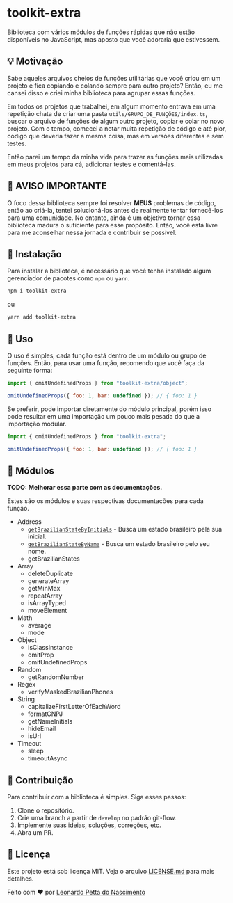 
# toolkit-extra

Biblioteca com vários módulos de funções rápidas que não estão disponíveis no JavaScript, mas aposto que você adoraria que estivessem.

## :bulb: Motivação

Sabe aqueles arquivos cheios de funções utilitárias que você criou em um projeto e fica copiando e colando sempre para outro projeto? Então, eu me cansei disso e criei minha biblioteca para agrupar essas funções.

Em todos os projetos que trabalhei, em algum momento entrava em uma repetição chata de criar uma pasta `utils/GRUPO_DE_FUNÇÕES/index.ts`, buscar o arquivo de funções de algum outro projeto, copiar e colar no novo projeto. Com o tempo, comecei a notar muita repetição de código e até pior, código que deveria fazer a mesma coisa, mas em versões diferentes e sem testes.

Então parei um tempo da minha vida para trazer as funções mais utilizadas em meus projetos para cá, adicionar testes e comentá-las.

## :mega: AVISO IMPORTANTE

O foco dessa biblioteca sempre foi resolver **MEUS** problemas de código, então ao criá-la, tentei solucioná-los antes de realmente tentar fornecê-los para uma comunidade. No entanto, ainda é um objetivo tornar essa biblioteca madura o suficiente para esse propósito. Então, você está livre para me aconselhar nessa jornada e contribuir se possível.

## :minidisc: Instalação

Para instalar a biblioteca, é necessário que você tenha instalado algum gerenciador de pacotes como `npm` ou `yarn`.

```bash
npm i toolkit-extra 
```

ou

```bash
yarn add toolkit-extra
```

## :tada: Uso

O uso é simples, cada função está dentro de um módulo ou grupo de funções. Então, para usar uma função, recomendo que você faça da seguinte forma:

```javascript
import { omitUndefinedProps } from "toolkit-extra/object";

omitUndefinedProps({ foo: 1, bar: undefined }); // { foo: 1 }
```

Se preferir, pode importar diretamente do módulo principal, porém isso pode resultar em uma importação um pouco mais pesada do que a importação modular.

```javascript
import { omitUndefinedProps } from "toolkit-extra";

omitUndefinedProps({ foo: 1, bar: undefined }); // { foo: 1 }
```

## :mag_right: Módulos

**TODO: Melhorar essa parte com as documentações.**

Estes são os módulos e suas respectivas documentações para cada função.

- Address
  - [`getBrazilianStateByInitials`](./src/docs/getBrazilianStateByInitials.md) - Busca um estado brasileiro pela sua inicial.
  - [`getBrazilianStateByName`](./src/docs/getBrazilianStateByName.md) - Busca um estado brasileiro pelo seu nome.
  - getBrazilianStates
- Array
  - deleteDuplicate
  - generateArray
  - getMinMax
  - repeatArray
  - isArrayTyped
  - moveElement
- Math
  - average
  - mode
- Object
  - isClassInstance
  - omitProp
  - omitUndefinedProps
- Random
  - getRandomNumber
- Regex
  - verifyMaskedBrazilianPhones
- String
  - capitalizeFirstLetterOfEachWord
  - formatCNPJ
  - getNameInitials
  - hideEmail
  - isUrl
- Timeout
  - sleep
  - timeoutAsync

## :handshake: Contribuição

Para contribuir com a biblioteca é simples. Siga esses passos:

1. Clone o repositório.
2. Crie uma branch a partir de `develop` no padrão git-flow.
3. Implemente suas ideias, soluções, correções, etc.
4. Abra um PR.

## :memo: Licença

Este projeto está sob licença MIT. Veja o arquivo [LICENSE.md](LICENSE.md) para mais detalhes.

Feito com :heart: por [Leonardo Petta do Nascimento](https://github.com/leonardopn)
